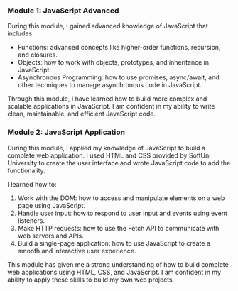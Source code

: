 ### Module 1: JavaScript Advanced

During this module, I gained advanced knowledge of JavaScript that includes:

- Functions: advanced concepts like higher-order functions, recursion, and closures.
- Objects: how to work with objects, prototypes, and inheritance in JavaScript.
- Asynchronous Programming: how to use promises, async/await, and other techniques to manage asynchronous code in JavaScript.

Through this module, I have learned how to build more complex and scalable applications in JavaScript. I am confident in my ability to write clean, maintainable, and efficient JavaScript code.

### Module 2: JavaScript Application

During this module, I applied my knowledge of JavaScript to build a complete web application. I used HTML and CSS provided by SoftUni University to create the user interface and wrote JavaScript code to add the functionality.

I learned how to:

1. Work with the DOM: how to access and manipulate elements on a web page using JavaScript.
2. Handle user input: how to respond to user input and events using event listeners.
3. Make HTTP requests: how to use the Fetch API to communicate with web servers and APIs.
4. Build a single-page application: how to use JavaScript to create a smooth and interactive user experience.

This module has given me a strong understanding of how to build complete web applications using HTML, CSS, and JavaScript. I am confident in my ability to apply these skills to build my own web projects.
